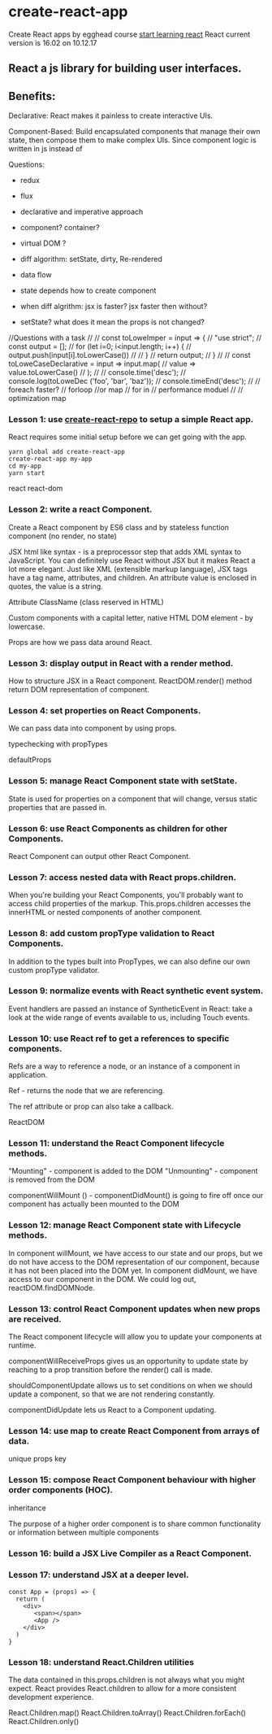 # create-react-app
Create React apps by egghead course [start learning react](https://egghead.io/courses/start-learning-react)
React current version is 16.02 on 10.12.17

## React a js library for building user interfaces.

## Benefits:
Declarative:
React makes it painless to create interactive UIs.

Component-Based:
Build encapsulated components that manage their own state, then compose them to make complex UIs.
Since component logic is written in js instead of


Questions:
- redux
- flux
- declarative and imperative approach
- component? container?
- virtual DOM ?
- diff algorithm: setState, dirty, Re-rendered
- data flow

- state depends how to create component
- when diff algrithm: jsx is faster? jsx faster then without?
- setState? what does it mean the props is not changed?


//Questions with a task
//
// const toLoweImper = input => {
//     "use strict";
//     const output = [];
//     for (let i=0; i<input.length; i++) {
//         output.push(input[i].toLowerCase())
//
//     }
//     return output;
// }
//
// const toLoweCaseDeclarative = input => input.map(
//     value => value.toLowerCase()
// );
//
// console.time('desc');
// console.log(toLoweDec ('foo', 'bar', 'baz'));
// console.timeEnd('desc');
//
// foreach faster?
// forloop
//or map
// for in
// performance moduel
//
// optimization map


### Lesson 1: use [create-react-repo](https://github.com/facebookincubator/create-react-app) to setup a simple React app.
React requires some initial setup before we can get going with the app.
```
yarn global add create-react-app
create-react-app my-app
cd my-app
yarn start
```

react
react-dom


### Lesson 2: write a react Component.
Create a React component by ES6 class and by stateless function component (no render, no state)

JSX html like syntax - is a preprocessor step that adds XML syntax to JavaScript.
You can definitely use React without JSX but it makes React a lot more elegant.
Just like XML (extensible markup language), JSX tags have a tag name, attributes, and children. An attribute value is enclosed in quotes, the value is a string.

Attribute ClassName (class reserved in HTML)

Custom components with a capital letter, native HTML DOM element - by lowercase.

Props are how we pass data around React.


### Lesson 3: display output in React with a render method.
How to structure JSX in a React component.
ReactDOM.render() method return DOM representation of component.


### Lesson 4: set properties on React Components.
We can pass data into component by using props.

typechecking with propTypes

defaultProps


### Lesson 5: manage React Component state with setState.
State is used for properties on a component that will change, versus static properties that are passed in.


### Lesson 6: use React Components as children for other Components.
React Component can output other React Component.


### Lesson 7: access nested data with React props.children.
When you're building your React Components, you'll probably want to access child properties of the markup. This.props.children accesses the innerHTML or nested components of another component.


### Lesson 8: add custom propType validation to React Components.
In addition to the types built into PropTypes, we can also define our own custom propType validator.


### Lesson 9: normalize events with React synthetic event system.
Event handlers are passed an instance of SyntheticEvent in React: take a look at the wide range of events available to us, including Touch events.


### Lesson 10: use React ref to get a references to specific components.
Refs are a way to reference a node, or an instance of a component in application.

Ref - returns the node that we are referencing.

The ref attribute or prop can also take a callback.

ReactDOM


### Lesson 11: understand the React Component lifecycle methods.
"Mounting" - component is added to the DOM
"Unmounting" - component is removed from the DOM

componentWillMount () -
componentDidMount() is going to fire off once our component has actually been mounted to the DOM


### Lesson 12: manage React Component state with Lifecycle methods.
In component willMount, we have access to our state and our props, but we do not have access to the DOM representation of our component, because it has not been placed into the DOM yet.
In component didMount, we have access to our component in the DOM. We could log out, reactDOM.findDOMNode.


### Lesson 13: control React Component updates when new props are received.
The React component lifecycle will allow you to update your components at runtime.

componentWillReceiveProps gives us an opportunity to update state by reaching to a prop transition before the render() call is made.

shouldComponentUpdate allows us to set conditions on when we should update a component, so that we are not rendering constantly.

componentDidUpdate lets us React to a Component updating.


### Lesson 14: use map to create React Component from arrays of data.
unique props key


### Lesson 15: compose React Component behaviour with higher order components (HOC).
inheritance

The purpose of a higher order component is to share common functionality or information between multiple components


### Lesson 16: build a JSX Live Compiler as a React Component.

### Lesson 17: understand JSX at a deeper level.
```
const App = (props) => {
  return (
    <div>
       <span></span>
       <App />
    </div>
  )
}
```

### Lesson 18: understand React.Children utilities
The data contained in this.props.children is not always what you might expect.
React provides React.children to allow for a more consistent development experience.

React.Children.map()
React.Children.toArray()
React.Children.forEach()
React.Children.only()















